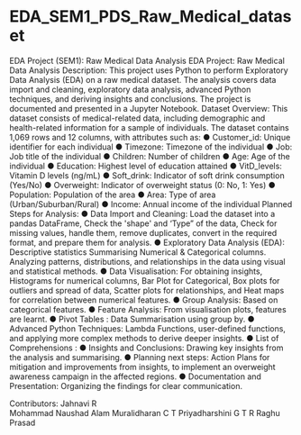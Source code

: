 # EDA_SEM1_PDS_Raw_Medical_dataset
EDA Project (SEM1): Raw Medical Data Analysis
EDA Project: Raw Medical Data Analysis
Description:
This project uses Python to perform Exploratory Data Analysis (EDA) on a raw medical dataset. The analysis covers data import and cleaning, exploratory data analysis, advanced Python techniques, and deriving insights and conclusions. The project is documented and presented in a Jupyter Notebook.
Dataset Overview:
This dataset consists of medical-related data, including demographic and health-related information for a sample of individuals. The dataset contains 1,069 rows and 12 columns, with attributes such as:
●	Customer_id: Unique identifier for each individual
●	Timezone: Timezone of the individual
●	Job: Job title of the individual
●	Children: Number of children
●	Age: Age of the individual
●	Education: Highest level of education attained
●	VitD_levels: Vitamin D levels (ng/mL)
●	Soft_drink: Indicator of soft drink consumption (Yes/No)
●	Overweight: Indicator of overweight status (0: No, 1: Yes)
●	Population: Population of the area
●	Area: Type of area (Urban/Suburban/Rural)
●	Income: Annual income of the individual
Planned Steps for Analysis:
●	Data Import and Cleaning: Load the dataset into a pandas DataFrame, Check the 'shape' and ‘Type” of the data, Check for missing values, handle them, remove duplicates, convert in the required format, and prepare them for analysis.
●	Exploratory Data Analysis (EDA): Descriptive statistics Summarising Numerical & Categorical columns. Analyzing patterns, distributions, and relationships in the data using visual and statistical methods.
●	Data Visualisation: For obtaining insights, Histograms for numerical columns, Bar Plot for Categorical, Box plots for outliers and spread of data, Scatter plots for relationships, and Heat maps for correlation between numerical features.
●	Group Analysis:  Based on categorical features.
●	Feature Analysis: From visualisation plots, features are learnt.
●	Pivot Tables : Data Summarisation using group by.
●	Advanced Python Techniques: Lambda Functions, user-defined functions, and applying more complex methods to derive deeper insights.
●	List of Comprehensions :
●	Insights and Conclusions: Drawing key insights from the analysis and summarising.
●	Planning next steps: Action Plans for mitigation and improvements from insights, to implement an overweight awareness campaign in the affected regions.
●	Documentation and Presentation: Organizing the findings for clear communication.
 
Contributors:
Jahnavi R       	
Mohammad Naushad Alam
Muralidharan C T
Priyadharshini G
T R Raghu Prasad
 

